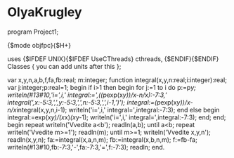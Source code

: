 # OlyaKrugley
program Project1; 

{$mode objfpc}{$H+} 

uses 
{$IFDEF UNIX}{$IFDEF UseCThreads} 
cthreads, 
{$ENDIF}{$ENDIF} 
Classes 
{ you can add units after this }; 

var x,y,n,a,b,f,fa,fb:real; m:integer; 
function integral(x,y,n:real;i:integer):real; 
var j:integer;p:real=1; 
begin 
if i>1 then 
begin 
for j:=1 to i do p:=p*y; 
writeln(#13#10,'i=',i,' integral:=',((p*exp(x*y))/x-n/x):-7:3,' integral(',x:-5:3,',',y:-5:3,',',n:-5:3,',',i-1,')'); 
integral:=(p*exp(x*y))/x-n/x*integral(x,y,n,i-1); 
writeln('i=',i,' integral=',integral:-7:3); 
end 
else 
begin 
integral:=exp(x*y)/(x*x)*(x*y-1); 
writeln('i=',i,' integral=',integral:-7:3); 
end; 
end; 
begin 
repeat 
writeln('Vvedite a<b'); 
readln(a,b); 
until a<b; 
repeat 
writeln('Vvedite m>=1'); 
readln(m); 
until m>=1; 
writeln('Vvedite x,y,n'); 
readln(x,y,n); 
fa:=integral(x,a,n,m); 
fb:=integral(x,b,n,m); 
f:=fb-fa;
writeln(#13#10,fb:-7:3,'-',fa:-7:3,'=',f:-7:3); 
readln; 
end.
